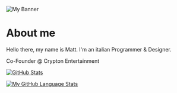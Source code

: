 ![My Banner](https://pbs.twimg.com/profile_banners/1316444575502946306/1661346092/1500x500)

# About me
Hello there, my name is Matt. I'm an italian Programmer & Designer.

Co-Founder @ Crypton Entertainment

[![GitHub Stats](https://github-readme-stats.vercel.app/api/?username=XenonRBLX&count_private=true&show_icons=true&disable_animations=false&theme=dark)]()

[![My GitHub Language Stats](https://github-readme-stats.vercel.app/api/top-langs/?username=XenonRBLX&langs_count=10&layout=compact&theme=dark)]()
